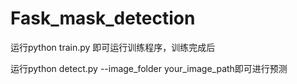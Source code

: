 # Fask_mask_detection
运行python train.py 即可运行训练程序，训练完成后

运行python detect.py --image_folder your_image_path即可进行预测
